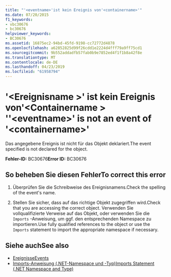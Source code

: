```yaml
---
title: "'<eventname>'ist kein Ereignis von'<containername>'"
ms.date: 07/20/2015
f1_keywords:
- vbc30676
- bc30676
helpviewer_keywords:
- BC30676
ms.assetid: 16875ec2-94bd-45fd-9198-cc72772d4878
ms.openlocfilehash: a62852825d99f26cdd1e2224d4fff79a9ff75cd1
ms.sourcegitcommit: 9b552addadfb57fab0b9e7852ed4f1f1b8a42f8e
ms.translationtype: MT
ms.contentlocale: de-DE
ms.lasthandoff: 04/23/2019
ms.locfileid: "61958794"
---
```

# <a name="eventname-is-not-an-event-of-containername"></a><span data-ttu-id="e7209-102">'\<Ereignisname >' ist kein Ereignis von'\<Containername > '</span><span class="sxs-lookup"><span data-stu-id="e7209-102">'\<eventname>' is not an event of '\<containername>'</span></span>
<span data-ttu-id="e7209-103">Das angegebene Ereignis ist nicht für das Objekt deklariert.</span><span class="sxs-lookup"><span data-stu-id="e7209-103">The event specified is not declared for the object.</span></span>  
  
 <span data-ttu-id="e7209-104">**Fehler-ID:** BC30676</span><span class="sxs-lookup"><span data-stu-id="e7209-104">**Error ID:** BC30676</span></span>  
  
## <a name="to-correct-this-error"></a><span data-ttu-id="e7209-105">So beheben Sie diesen Fehler</span><span class="sxs-lookup"><span data-stu-id="e7209-105">To correct this error</span></span>  
  
1. <span data-ttu-id="e7209-106">Überprüfen Sie die Schreibweise des Ereignisnamens.</span><span class="sxs-lookup"><span data-stu-id="e7209-106">Check the spelling of the event's name.</span></span>  
  
2. <span data-ttu-id="e7209-107">Stellen Sie sicher, dass auf das richtige Objekt zugegriffen wird.</span><span class="sxs-lookup"><span data-stu-id="e7209-107">Check that you are accessing the correct object.</span></span> <span data-ttu-id="e7209-108">Verwenden Sie vollqualifizierte Verweise auf das Objekt, oder verwenden Sie die `Imports` -Anweisung, um ggf. den entsprechenden Namespace zu importieren.</span><span class="sxs-lookup"><span data-stu-id="e7209-108">Use fully qualified references to the object or use the `Imports` statement to import the appropriate namespace if necessary.</span></span>  
  
## <a name="see-also"></a><span data-ttu-id="e7209-109">Siehe auch</span><span class="sxs-lookup"><span data-stu-id="e7209-109">See also</span></span>

- [<span data-ttu-id="e7209-110">Ereignisse</span><span class="sxs-lookup"><span data-stu-id="e7209-110">Events</span></span>](../../visual-basic/programming-guide/language-features/events/index.md)
- [<span data-ttu-id="e7209-111">Imports-Anweisung (.NET-Namespace und -Typ)</span><span class="sxs-lookup"><span data-stu-id="e7209-111">Imports Statement (.NET Namespace and Type)</span></span>](../../visual-basic/language-reference/statements/imports-statement-net-namespace-and-type.md)
